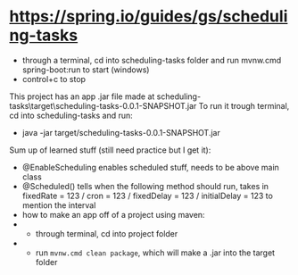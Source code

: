 # https://spring.io/guides/gs/scheduling-tasks
- through a terminal, cd into scheduling-tasks folder and run mvnw.cmd spring-boot:run to start (windows)
- control+c to stop

This project has an app .jar file made at scheduling-tasks\target\scheduling-tasks-0.0.1-SNAPSHOT.jar
To run it trough terminal, cd into scheduling-tasks and run:
- java -jar target/scheduling-tasks-0.0.1-SNAPSHOT.jar

Sum up of learned stuff (still need practice but I get it):
- @EnableScheduling enables scheduled stuff, needs to be above main class
- @Scheduled() tells when the following method should run, takes in fixedRate = 123 / cron = 123 / fixedDelay = 123 / initialDelay = 123 to mention the interval
- how to make an app off of a project using maven:
- - through terminal, cd into project folder
- - run `mvnw.cmd clean package`, which will make a .jar into the target folder
